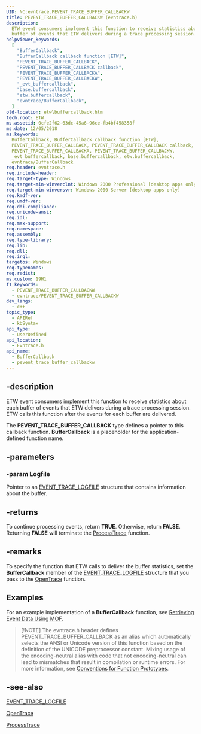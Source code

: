 ```yaml
---
UID: NC:evntrace.PEVENT_TRACE_BUFFER_CALLBACKW
title: PEVENT_TRACE_BUFFER_CALLBACKW (evntrace.h)
description:
  ETW event consumers implement this function to receive statistics about each
  buffer of events that ETW delivers during a trace processing session.
helpviewer_keywords:
  [
    "BufferCallback",
    "BufferCallback callback function [ETW]",
    "PEVENT_TRACE_BUFFER_CALLBACK",
    "PEVENT_TRACE_BUFFER_CALLBACK callback",
    "PEVENT_TRACE_BUFFER_CALLBACKA",
    "PEVENT_TRACE_BUFFER_CALLBACKW",
    "_evt_buffercallback",
    "base.buffercallback",
    "etw.buffercallback",
    "evntrace/BufferCallback",
  ]
old-location: etw\buffercallback.htm
tech.root: ETW
ms.assetid: 0cfe2f62-63dc-45a6-96ce-fb4bf458358f
ms.date: 12/05/2018
ms.keywords:
  BufferCallback, BufferCallback callback function [ETW],
  PEVENT_TRACE_BUFFER_CALLBACK, PEVENT_TRACE_BUFFER_CALLBACK callback,
  PEVENT_TRACE_BUFFER_CALLBACKA, PEVENT_TRACE_BUFFER_CALLBACKW,
  _evt_buffercallback, base.buffercallback, etw.buffercallback,
  evntrace/BufferCallback
req.header: evntrace.h
req.include-header:
req.target-type: Windows
req.target-min-winverclnt: Windows 2000 Professional [desktop apps only]
req.target-min-winversvr: Windows 2000 Server [desktop apps only]
req.kmdf-ver:
req.umdf-ver:
req.ddi-compliance:
req.unicode-ansi:
req.idl:
req.max-support:
req.namespace:
req.assembly:
req.type-library:
req.lib:
req.dll:
req.irql:
targetos: Windows
req.typenames:
req.redist:
ms.custom: 19H1
f1_keywords:
  - PEVENT_TRACE_BUFFER_CALLBACKW
  - evntrace/PEVENT_TRACE_BUFFER_CALLBACKW
dev_langs:
  - c++
topic_type:
  - APIRef
  - kbSyntax
api_type:
  - UserDefined
api_location:
  - Evntrace.h
api_name:
  - BufferCallback
  - pevent_trace_buffer_callbackw
---
```


## -description

ETW event consumers implement this function to receive statistics about each
buffer of events that ETW delivers during a trace processing session. ETW calls
this function after the events for each buffer are delivered.

The **PEVENT_TRACE_BUFFER_CALLBACK** type defines a pointer to this callback
function. **BufferCallback** is a placeholder for the application-defined
function name.

## -parameters

### -param Logfile

Pointer to an
[EVENT_TRACE_LOGFILE](/windows/win32/api/evntrace/ns-evntrace-event_trace_logfilew)
structure that contains information about the buffer.

## -returns

To continue processing events, return **TRUE**. Otherwise, return **FALSE**.
Returning **FALSE** will terminate the
[ProcessTrace](/windows/win32/api/evntrace/nf-evntrace-processtrace) function.

## -remarks

To specify the function that ETW calls to deliver the buffer statistics, set the
**BufferCallback** member of the
[EVENT_TRACE_LOGFILE](/windows/win32/api/evntrace/ns-evntrace-event_trace_logfilew)
structure that you pass to the
[OpenTrace](/windows/win32/api/evntrace/nf-evntrace-opentracew) function.

## Examples

For an example implementation of a **BufferCallback** function, see
[Retrieving Event Data Using MOF](/windows/desktop/ETW/retrieving-event-data-using-mof).

> [!NOTE] The evntrace.h header defines PEVENT_TRACE_BUFFER_CALLBACK as an alias
> which automatically selects the ANSI or Unicode version of this function based
> on the definition of the UNICODE preprocessor constant. Mixing usage of the
> encoding-neutral alias with code that not encoding-neutral can lead to
> mismatches that result in compilation or runtime errors. For more information,
> see
> [Conventions for Function Prototypes](/windows/win32/intl/conventions-for-function-prototypes).

## -see-also

[EVENT_TRACE_LOGFILE](/windows/win32/api/evntrace/ns-evntrace-event_trace_logfilew)

[OpenTrace](/windows/win32/api/evntrace/nf-evntrace-opentracew)

[ProcessTrace](/windows/win32/api/evntrace/nf-evntrace-processtrace)
